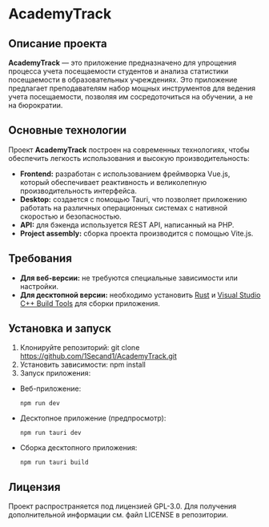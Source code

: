 # AcademyTrack

## Описание проекта
**AcademyTrack** — это приложение предназначено для упрощения процесса учета посещаемости студентов и анализа статистики посещаемости в образовательных учреждениях. Это приложение предлагает преподавателям набор мощных инструментов для ведения учета посещаемости, позволяя им сосредоточиться на обучении, а не на бюрократии.

## Основные технологии
Проект **AcademyTrack** построен на современных технологиях, чтобы обеспечить легкость использования и высокую производительность:
- **Frontend:** разработан с использованием фреймворка Vue.js, который обеспечивает реактивность и великолепную производительность интерфейса.
- **Desktop:** создается с помощью Tauri, что позволяет приложению работать на различных операционных системах с нативной скоростью и безопасностью.
- **API:** для бэкенда используется REST API, написанный на PHP.
- **Project assembly:** сборка проекта производится с помощью Vite.js.

## Требования
- **Для веб-версии:** не требуются специальные зависимости или настройки.
- **Для десктопной версии:** необходимо установить [Rust](https://www.rust-lang.org/learn/get-started) и [Visual Studio C++ Build Tools](https://visualstudio.microsoft.com/ru/visual-cpp-build-tools/) для сборки приложения.

## Установка и запуск
1. Клонируйте репозиторий: git clone https://github.com/1Secand1/AcademyTrack.git
2. Установить зависимости: npm install
3. Запуск приложения:
- Веб-приложение:
  ```
  npm run dev
  ```
- Десктопное приложение (предпросмотр):
  ```
  npm run tauri dev
  ```
- Сборка десктопного приложения:
  ```
  npm run tauri build
  ```

	
## Лицензия
Проект распространяется под лицензией GPL-3.0. Для получения дополнительной информации см. файл LICENSE в репозитории.
